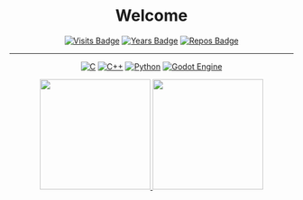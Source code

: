 <h1  align="center">Welcome</h1></p>

<div align="center">

[![Visits Badge](https://badges.pufler.dev/visits/Papr3ka/Papr3ka)](https://github.com/Papr3ka)
[![Years Badge](https://badges.pufler.dev/years/Papr3ka)](https://github.com/Papr3ka)
[![Repos Badge](https://badges.pufler.dev/repos/Papr3ka)](https://github.com/Papr3ka)


---
[![C](https://img.shields.io/badge/C-%230e0c0b?style=flat-square&logo=c&logoColor=white)](https://github.com/Papr3ka)
[![C++](https://img.shields.io/badge/C%2B%2B-%230e0c0b?style=flat-square&logo=c%2B%2B&logoColor=white)](https://github.com/Papr3ka)
[![Python](https://img.shields.io/badge/-Python-%230e0c0b?style=flat-square&logo=Python)](https://github.com/Papr3ka)
[![Godot Engine](https://img.shields.io/badge/GODOT-%230e0c0b.svg?style=flat-square&logo=godot-engine)](https://github.com/Papr3ka)

</div>


<a href="https://github.com/Papr3ka">
  <p align = "center">
    <img src="https://github-readme-stats.vercel.app/api?username=Papr3ka&theme=tokyonight&show_icons=true&hide_border=true" height="196px"/>
    <img src="https://github-readme-stats.vercel.app/api/top-langs/?username=Papr3ka&theme=tokyonight&hide_title=true&show_icons=true&langs_count=4&exclude_repo=TI83-programs&hide_border=true&layout=default" height="196px"/>
  </p>
</a>

</div>

